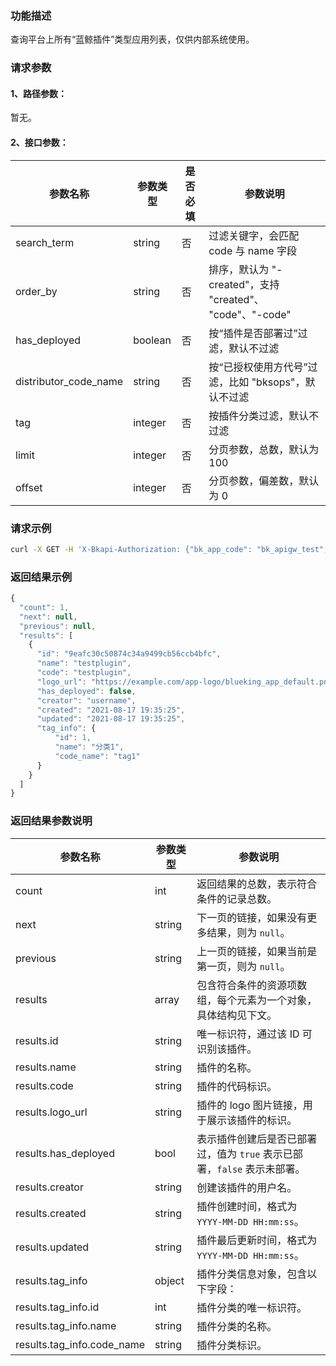 ### 功能描述
查询平台上所有“蓝鲸插件”类型应用列表，仅供内部系统使用。

### 请求参数

#### 1、路径参数：
暂无。

#### 2、接口参数：

| 参数名称              | 参数类型 | 是否必填 | 参数说明                                                             |
|-----------------------|----------|--------|------------------------------------------------------------------|
| search_term           | string   | 否   | 过滤关键字，会匹配 code 与 name 字段                                  |
| order_by              | string   | 否   | 排序，默认为 "-created"，支持 "created"、 "code"、"-code"                |
| has_deployed          | boolean  | 否   | 按“插件是否部署过”过滤，默认不过滤                                    |
| distributor_code_name | string   | 否   | 按“已授权使用方代号”过滤，比如 "bksops"，默认不过滤                    |
| tag                   | integer  | 否   |  按插件分类过滤，默认不过滤                    |
| limit                 | integer  | 否   | 分页参数，总数，默认为 100                                             |
| offset                | integer  | 否   | 分页参数，偏差数，默认为 0                                             |

### 请求示例
```bash
curl -X GET -H 'X-Bkapi-Authorization: {"bk_app_code": "bk_apigw_test", "bk_app_secret": "***"}' --insecure https://bkapi.example.com/api/bkpaas3/prod/system/bk_plugins/
```

### 返回结果示例

```javascript
{
  "count": 1,
  "next": null,
  "previous": null,
  "results": [
    {
      "id": "9eafc30c50874c34a9499cb56ccb4bfc",
      "name": "testplugin",
      "code": "testplugin",
      "logo_url": "https://example.com/app-logo/blueking_app_default.png",
      "has_deployed": false,
      "creator": "username",
      "created": "2021-08-17 19:35:25",
      "updated": "2021-08-17 19:35:25",
      "tag_info": {
          "id": 1,
          "name": "分类1",
          "code_name": "tag1"
      }
    }
  ]
}
```

### 返回结果参数说明

| 参数名称       | 参数类型 | 参数说明                                                      |
|----------------|----------|-----------------------------------------------------------|
| count          | int      | 返回结果的总数，表示符合条件的记录总数。                               |
| next           | string   | 下一页的链接，如果没有更多结果，则为 `null`。                          |
| previous       | string   | 上一页的链接，如果当前是第一页，则为 `null`。                          |
| results        | array    | 包含符合条件的资源项数组，每个元素为一个对象，具体结构见下文。              |
| results.id     | string   | 唯一标识符，通过该 ID 可识别该插件。                                   |
| results.name   | string   | 插件的名称。                                                |
| results.code   | string   | 插件的代码标识。                                            |
| results.logo_url| string  | 插件的 logo 图片链接，用于展示该插件的标识。                          |
| results.has_deployed | bool | 表示插件创建后是否已部署过，值为 `true` 表示已部署，`false` 表示未部署。     |
| results.creator | string  | 创建该插件的用户名。                                        |
| results.created | string  | 插件创建时间，格式为 `YYYY-MM-DD HH:mm:ss`。                   |
| results.updated | string  | 插件最后更新时间，格式为 `YYYY-MM-DD HH:mm:ss`。                 |
| results.tag_info | object  | 插件分类信息对象，包含以下字段：                                |
| results.tag_info.id | int | 插件分类的唯一标识符。                                          |
| results.tag_info.name | string | 插件分类的名称。                                           |
| results.tag_info.code_name | string | 插件分类标识。                                    |